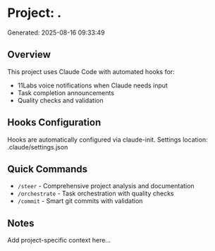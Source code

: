 # Project: .
Generated: 2025-08-16 09:33:49

## Overview
This project uses Claude Code with automated hooks for:
- 11Labs voice notifications when Claude needs input
- Task completion announcements
- Quality checks and validation

## Hooks Configuration
Hooks are automatically configured via claude-init.
Settings location: .claude/settings.json

## Quick Commands
- `/steer` - Comprehensive project analysis and documentation
- `/orchestrate` - Task orchestration with quality checks
- `/commit` - Smart git commits with validation

## Notes
Add project-specific context here...
